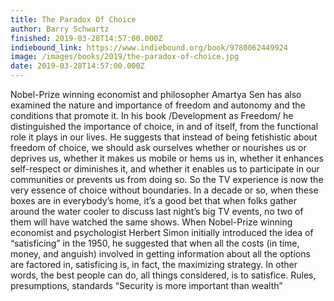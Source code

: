 ```yaml
---
title: The Paradox Of Choice
author: Barry Schwartz
finished: 2019-03-28T14:57:00.000Z
indiebound_link: https://www.indiebound.org/book/9780062449924
image: /images/books/2019/the-paradox-of-choice.jpg
date: 2019-03-28T14:57:00.000Z
---
```

Nobel-Prize winning economist and philosopher Amartya Sen has also examined the nature and importance of freedom and autonomy and the conditions that promote it. In his book /Development as Freedom/ he distinguished the importance of choice, in and of itself, from the functional role it plays in our lives. He suggests that instead of being fetishistic about freedom of choice, we should ask ourselves whether or nourishes us or deprives us, whether it makes us mobile or hems us in, whether it enhances self-respect or diminishes it, and whether it enables us to participate in our communities or prevents us from doing so.
So the TV experience is now the very essence of choice without boundaries. In a decade or so, when these boxes are in everybody’s home, it’s a good bet that when folks gather around the water cooler to discuss last night’s big TV events, no two of them will have watched the same shows.
When Nobel-Prize winning economist and psychologist Herbert Simon initially introduced the idea of “satisficing” in the 1950, he suggested that when all the costs (in time, money, and anguish) involved in getting information about all the options are factored in, satisficing is, in fact, the maximizing strategy. In other words, the best people can do, all things considered, is to satisfice.
Rules, presumptions, standards
“Security is more important than wealth”